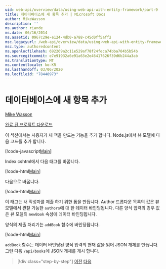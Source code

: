 ```yaml
---
uid: web-api/overview/data/using-web-api-with-entity-framework/part-9
title: 데이터베이스에 새 항목 추가 | Microsoft Docs
author: MikeWasson
description: ''
ms.author: riande
ms.date: 06/16/2014
ms.assetid: 0967c29e-e124-4db0-a788-c45d0ff5aff2
msc.legacyurl: /web-api/overview/data/using-web-api-with-entity-framework/part-9
msc.type: authoredcontent
ms.openlocfilehash: 692269a2c11e529af78f24feca74bba704b5b54b
ms.sourcegitcommit: e7e91932a6e91a63e2e46417626f39d6b244a3ab
ms.translationtype: MT
ms.contentlocale: ko-KR
ms.lasthandoff: 03/06/2020
ms.locfileid: "78448973"
---
```

# <a name="add-a-new-item-to-the-database"></a>데이터베이스에 새 항목 추가

[Mike Wasson](https://github.com/MikeWasson)

[완료 된 프로젝트 다운로드](https://github.com/MikeWasson/BookService)

이 섹션에서는 사용자가 새 책을 만드는 기능을 추가 합니다. Node.js에서 뷰 모델에 다음 코드를 추가 합니다.

[!code-javascript[Main](part-9/samples/sample1.js)]

Index cshtml에서 다음 태그를 바꿉니다.

[!code-html[Main](part-9/samples/sample2.html)]

다음으로 바꿉니다.

[!code-html[Main](part-9/samples/sample3.html)]

이 태그는 새 작성자를 제출 하기 위한 폼을 만듭니다. Author 드롭다운 목록의 값은 뷰 모델에서 관찰 가능한 `authors`에 대 한 데이터 바인딩됩니다. 다른 양식 입력의 경우 값은 뷰 모델의 `newBook` 속성에 데이터 바인딩됩니다.

양식의 제출 처리기는 `addBook` 함수에 바인딩됩니다.

[!code-html[Main](part-9/samples/sample4.html)]

`addBook` 함수는 데이터 바인딩된 양식 입력의 현재 값을 읽어 JSON 개체를 만듭니다. 그런 다음 `/api/books`에 JSON 개체를 게시 합니다.

> [!div class="step-by-step"]
> [이전](part-8.md)
> [다음](part-10.md)
